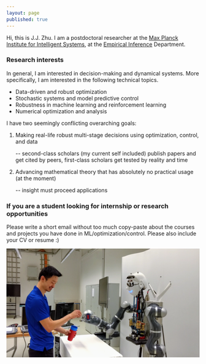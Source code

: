 ```yaml
---
layout: page
published: true
---
```

Hi, this is J.J. Zhu. I am a postdoctoral researcher at the [Max Planck Institute for Intelligent Systems](http://is.tue.mpg.de/), at the [Empirical Inference](https://ei.is.tuebingen.mpg.de/) Department.

### Research interests

In general, I am interested in decision-making and dynamical systems. More specifically, I am interested in the following technical topics.

+ Data-driven and robust optimization
+ Stochastic systems and model predictive control
+ Robustness in machine learning and reinforcement learning
+ Numerical optimization and analysis

I have two seemingly conflicting overarching goals:

1. Making real-life robust multi-stage decisions using optimization, control, and data

   -- second-class scholars (my current self included) publish papers and get cited by peers, first-class scholars get tested by reality and time 

2. Advancing mathematical theory that has absolutely no practical usage (at the moment)

   -- insight must proceed applications

### If you are a student looking for internship or research opportunities

Please write a short email without too much copy-paste about the courses and projects you have done in ML/optimization/control. Please also include your CV or resume :)

![learning and control](/images/atom.png)